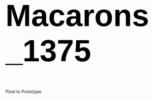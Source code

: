 # Macarons_1375
Pixel to Prototype

<!DOCTYPE html>
<html lang="en">
<head>
    <meta charset="UTF-8">
    <meta name="viewport" content="width=device-width, initial-scale=1.0">
    <title>THE FESTIVAL OF URGENT REINVENTIONS</title>
</head>
<body>
    <style>
            #grad1 {
                height: 200px;
                background-color: rgb(208, 252, 10); 
                background-image: linear-gradient(white, lightgreen);
                height: 100%; 
            }
            h1 {
                font-size: 100px; 
                font-family: Arial, Helvetica, sans-serif;
                color: black; 
            }body, html {
                height: 100%;
                margin: 0;
            }
            p11{
                position: absolute;
                top: 500px;
                left: 400px;
            }
            p12{
                position: absolute;
                top: 540px;
                left: 380px;
            }p13{
                position: absolute;
                top: 500px;
                left: 700px;
            }
            p14{
                position: absolute;
                top: 540px;
                left: 750px;
            }
            .box1 {
                border: none; 
                padding: 10px; 
                background-color: #f0f0f0; 
            }
            .element {
                margin-bottom: 10px; 
            }
    
        </style>
    <center>
        <h1>THE FESTIVAL OF URGENT REINVENTIONS</h1>
        <div id="grad1"></div>
    </center>
    <p11>WHEN</p11>
    <p12>Feb 3-4, 20222</p12>
    <p13>MISSED THE FESTIVAL?</p13>
    <p14>Watch Events</p14>
</body>
</html>


